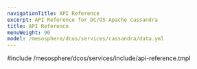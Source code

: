 ```yaml
---
navigationTitle: API Reference
excerpt: API Reference for DC/OS Apache Cassandra
title: API Reference
menuWeight: 90
model: /mesosphere/dcos/services/cassandra/data.yml
---
```


#include /mesosphere/dcos/services/include/api-reference.tmpl
